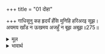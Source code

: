 +++
title = "01 दोहा"

+++
गाधिसूनु कह हृदयँ हँसि मुनिहि हरिअरइ सूझ।  
अयमय खाँड न ऊखमय अजहुँ न बूझ अबूझ॥275॥  

<details><summary>मूल</summary>

गाधिसूनु कह हृदयँ हँसि मुनिहि हरिअरइ सूझ।  
अयमय खाँड न ऊखमय अजहुँ न बूझ अबूझ॥275॥  
</details>

<details><summary>भावार्थ</summary>

विश्वामित्रजी ने हृदय में हँसकर कहा- मुनि को हरा ही हरा सूझ रहा है (अर्थात सर्वत्र विजयी होने के कारण ये श्री राम-लक्ष्मण को भी साधारण क्षत्रिय ही समझ रहे हैं), किन्तु यह लोहमयी (केवल फौलाद की बनी हुई) खाँड (खाँडा-खड्ग) है, ऊख की (रस की) खाँड नहीं है (जो मुँह में लेते ही गल जाए। खेद है,) मुनि अब भी बेसमझ बने हुए हैं, इनके प्रभाव को नहीं समझ रहे हैं॥275॥  
</details>



